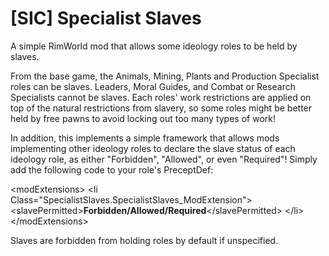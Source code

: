 # [SIC] Specialist Slaves
A simple RimWorld mod that allows some ideology roles to be held by slaves.

From the base game, the Animals, Mining, Plants and Production Specialist roles can be slaves. Leaders, Moral Guides, and Combat or Research Specialists cannot be slaves. Each roles' work restrictions are applied on top of the natural restrictions from slavery, so some roles might be better held by free pawns to avoid locking out too many types of work!

In addition, this implements a simple framework that allows mods implementing other ideology roles to declare the slave status of each ideology role, as either "Forbidden", "Allowed", or even "Required"! Simply add the following code to your role's PreceptDef:

\<modExtensions>
  \<li Class="SpecialistSlaves.SpecialistSlaves_ModExtension">
    \<slavePermitted>**Forbidden/Allowed/Required**\</slavePermitted>
  \</li>
\</modExtensions>

Slaves are forbidden from holding roles by default if unspecified.
